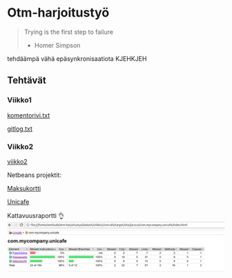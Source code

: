 # Otm-harjoitustyö
> Trying is the first step to failure
> - Homer Simpson

tehdäämpä vähä epäsynkronisaatiota KJEHKJEH

## Tehtävät
### Viikko1
[komentorivi.txt](https://github.com/anttkukk/otm-harjoitustyo/blob/master/laskarit/viikko1/komentorivi.txt)

[gitlog.txt](https://github.com/anttkukk/otm-harjoitustyo/blob/master/laskarit/viikko1/komentorivi.txt)

### Viikko2
[viikko2](https://github.com/anttkukk/otm-harjoitustyo/tree/master/laskarit/viikko2)

Netbeans projektit:

[Maksukortti](https://github.com/anttkukk/otm-harjoitustyo/tree/master/laskarit/viikko2/Maksukortti)

[Unicafe](https://github.com/anttkukk/otm-harjoitustyo/tree/master/laskarit/viikko2/Unicafe)

Kattavuusraportti :ok_hand:
![Kattavuusraportti](https://raw.githubusercontent.com/anttkukk/otm-harjoitustyo/master/laskarit/viikko2/kattavuusraportti.png)
